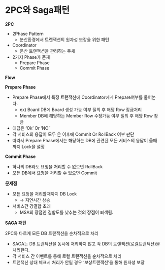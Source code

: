 # 2PC와 Saga패턴





**2PC**



- 2Phase Pattern
  - 분산환경에서 트랜잭션의 원자성 보장을 위한 패턴
- Coordinator
  - 분산 트랜잭션을 관리하는 주체
- 2가지 Phase가 존재
  - Prepare Phase
  - Commit Phase



**Flow**



**Prepare Phase** 



- Prepare Phase에서 특정 트랜잭션에 Coordinator에게 Prepare여부를 물어본다.
  - ex) Board DB에 Board 생성 가능 여부 질의 후 해당 Row 잠금처리
  - Member DB에 해당하는 Member Row 수정가능 여부 질의 후 해당 Row 잠금
- 대답은 ‘Ok’ Or ‘NO’
- 각 서비스의 응답이 모두 온 이후에 Commit Or RollBack 여부 판단
- 따라서 Prepare Phase에서는 해당하는 DB에 관련된 모든 서비스의 응답이 올때까지 Lock을 설정



**Commit Phase**

- 하나의 DB라도 요청을 처리할 수 없으면 RollBack
- 모든 DB에서 요청을 처리할 수 있으면 Commit



**문제점**

- 모든 요청을 처리할때까지 DB Lock
  - → 지연시간 상승
- 서비스간 강결합 초래
  - MSA의 장점인 결합도를 낮추는 것의 장점이 퇴색됨.





**SAGA 패턴**



2PC와 다르게 모든 DB 트랜잭션을 순차적으로 처리



- SAGA는 DB 트랜잭션을 동시에 처리하지 않고 각 DB의 트랜잭션(로컬트랜잭션)을 처리한다.
- 각 서비스 간 이벤트를 통해 로컬 트랜잭션을 순차적으로 처리
- 트랜잭션 상태 체크시 처리가 안될 경우 ‘보상트랜잭션’을 통해 원자성 보장